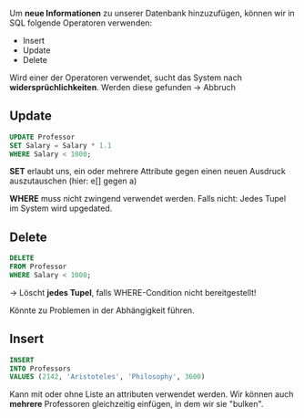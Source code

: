 
Um **neue Informationen** zu unserer Datenbank hinzuzufügen, können wir in SQL folgende Operatoren verwenden:

- Insert
- Update
- Delete

Wird einer der Operatoren verwendet, sucht das System nach **widersprüchlichkeiten**. Werden diese gefunden -> Abbruch


## Update

```sql
UPDATE Professor
SET Salary = Salary * 1.1
WHERE Salary < 1000;
```

**SET** erlaubt uns, ein oder mehrere Attribute gegen einen neuen Ausdruck auszutauschen (hier: e[] gegen a)

**WHERE** muss nicht zwingend verwendet werden. Falls nicht: Jedes Tupel im System wird upgedated.


## Delete

```sql
DELETE
FROM Professor
WHERE Salary < 1000;
```

-> Löscht **jedes Tupel**, falls WHERE-Condition nicht bereitgestellt!

Könnte zu Problemen in der Abhängigkeit führen.


## Insert

```sql
INSERT
INTO Professors
VALUES (2142, 'Aristoteles', 'Philosophy', 3600)
```

Kann mit oder ohne Liste an attributen verwendet werden. Wir können auch **mehrere** Professoren gleichzeitig einfügen, in dem wir sie "bulken".


